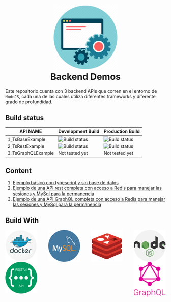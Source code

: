 <h1 align="center">
  <br>
  <img src="./docs/images/backend-img.webp" alt="Backend Demos" width="200">
  <br>
  Backend Demos
  <br>
</h1>


<style type="text/css" rel="stylesheet">
 #container {
  text-align: justify;
 }
 #container > img {
  width: 100px; /*Declare your value. Can be in relative units.*/
  display: inline-block;
  vertical-align: top;

  /*IE fix.*/
  *display: inline;
  zoom: 1;
}
 #container:after {
  content: "";
  width: 100%;
  display: inline-block;
}
</style>

Este repositorio cuenta con 3 backend APIs que corren en el entorno de `NodeJS`, cada una de las cuales utiliza diferentes frameworks y diferente grado de profundidad.

## Build status

| API NAME           | Development Build                                                                                             | Production Build                                                                                               |
| ------------------ | ------------------------------------------------------------------------------------------------------------- | -------------------------------------------------------------------------------------------------------------- |
| 1_TsBaseExample    | ![Build status](https://github.com/liveonit/backendDemos/actions/workflows/1_TsBaseExample_dev.yml/badge.svg) | ![Build status](https://github.com/liveonit/backendDemos/actions/workflows/1_TsBaseExample_prod.yml/badge.svg) |
| 2_TsRestExample    | ![Build status](https://github.com/liveonit/backendDemos/actions/workflows/2_TsRestExample_dev.yml/badge.svg) | ![Build status](https://github.com/liveonit/backendDemos/actions/workflows/2_TsRestExample_prod.yml/badge.svg) |
| 3_TsGraphQLExample | Not tested yet                                                                                                | Not tested yet                                                                                                 |

## Content

1. [Ejemplo básico con typescript y sin base de datos](./1_TsBaseExample/README.md)
2. [Ejemplo de una API rest completa con acceso a Redis para manejar las sesiones y MySql para la permanencia](./2_TsRestExample/README.md)
3. [Ejemplo de una API GraphQL completa con acceso a Redis para manejar las sesiones y MySql para la permanencia](./3_TsGraqhQLExample/REAMDE.md)


## Build With

<div id="container">
  <img src="./docs/images/docker-circle.png" alt="Made with Angular" title="Angular"/>
  <img src="./docs/images/mysql-circular.png" alt="Developed using Browsersync" title="Browsersync"/>
  <img src="./docs/images/redis.png" alt="Developed using Browsersync" title="Browsersync"/>
  <img src="./docs/images/nodejs-circular.png" alt="Developed using Browsersync" title="Browsersync"/>
  <img src="./docs/images/restful-api-circle.png" alt="Made with Bootstrap" title="Bootstrap"/>
  <img src="./docs/images/graphql.png" alt="Made with Bootstrap" title="Bootstrap"/>
</div>
